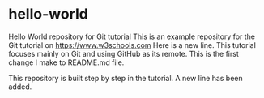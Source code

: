 # hello-world
Hello World repository for Git tutorial
This is an example repository for the Git tutorial on https://www.w3schools.com
Here is a new line.
This tutorial focuses mainly on Git and using GitHub as its remote.
This is the first change I make to README.md file.

This repository is built step by step in the tutorial.
A new line has been added.
